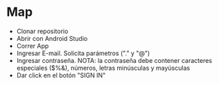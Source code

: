 # Map
- Clonar repositorio
- Abrir con Android Studio
- Correr App
- Ingresar E-mail. Solicita parámetros ("." y "@")
- Ingresar contraseña. NOTA: la contraseña debe contener  caracteres especiales ($%&), números, letras
  minúsculas y mayúsculas
- Dar click en el botón "SIGN IN"

